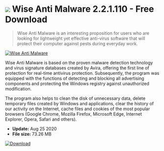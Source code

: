 # ![](https://cdn.softexe.net/static/icon/a/wise-anti-malware-9100.png) Wise Anti Malware 2.2.1.110 - Free Download

> Wise Anti Malware is an interesting proposition for users who are looking for lightweight yet effective anti-virus software that will protect their computer against pests during everyday work.

[![Wise Anti Malware](https://gallery.dpcdn.pl/imgc/Tools/81174/g_-_420x350_1.5_-_xe845fcce-668c-4e55-9f3b-60cb763e5fe9.png)](https://softexe.net/win/security-privacy/antivirus/wise-anti-malware:apRR.html)

Wise Anti Malware is based on the proven malware detection technology and virus signature databases created by Avira, offering the first line of protection for real-time antivirus protection. Subsequently, the program was equipped with the functions of detecting and blocking all advertising components and protecting the Windows registry against unauthorized modification.
 
 The program also helps to clean the disk of unnecessary data, delete temporary files created by Windows and applications, clear the history of our activity on the Internet, cache files and cookies of the most popular browsers (Google Chrome, Mozilla Firefox, Microsoft Edge, Internet Explorer, Opera, Safari and others).


- **Update:** Aug 25 2020
- **File size:** 73.26 MB

[![Download](https://cdn.softexe.net/static/img/download.png)](https://softexe.net/win/security-privacy/antivirus/wise-anti-malware:apRR.html)

